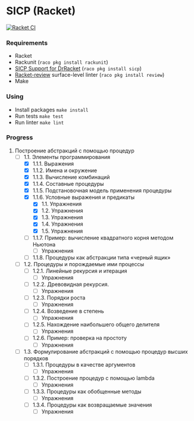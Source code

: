 # SICP (Racket)

[![Racket CI](https://github.com/AnastasiaKv/SICP/actions/workflows/racketci.yml/badge.svg)](https://github.com/AnastasiaKv/SICP/actions/workflows/racketci.yml)

### Requirements

- Racket
- Rackunit (`raco pkg install rackunit`)
- [SICP Support for DrRacket](https://docs.racket-lang.org/sicp-manual/index.html) (`raco pkg install sicp`)
- [Racket-review](https://github.com/Bogdanp/racket-review) surface-level linter (`raco pkg install review`)
- Make

### Using

- Install packages `make install`
- Run tests `make test`
- Run linter `make lint`

### Progress

1. Построение абстракций с помощью процедур
   - [ ] 1.1. Элементы программирования
     - [x] 1.1.1. Выражения
     - [x] 1.1.2. Имена и окружение
     - [x] 1.1.3. Вычисление комбинаций
     - [x] 1.1.4. Составные процедуры
     - [x] 1.1.5. Подстановочная модель применения процедуры
     - [x] 1.1.6. Условные выражения и предикаты
       - [x] 1.1. Упражнения
       - [x] 1.2. Упражнения
       - [x] 1.3. Упражнения
       - [x] 1.4. Упражнения
       - [x] 1.5. Упражнения
     - [ ] 1.1.7. Пример: вычисление квадратного корня методом Ньютона
       - [ ] Упражнения
     - [ ] 1.1.8. Процедуры как абстракции типа «черный ящик»
   - [ ] 1.2. Процедуры и порождаемые ими процессы
     - [ ] 1.2.1. Линейные рекурсия и итерация
       - [ ] Упражнения
     - [ ] 1.2.2. Древовидная рекурсия.
       - [ ] Упражнения
     - [ ] 1.2.3. Порядки роста
       - [ ] Упражнения
     - [ ] 1.2.4. Возведение в степень
       - [ ] Упражнения
     - [ ] 1.2.5. Нахождение наибольшего общего делителя
       - [ ] Упражнения
     - [ ] 1.2.6. Пример: проверка на простоту
       - [ ] Упражнения
   - [ ] 1.3. Формулирование абстракций с помощью процедур высших порядков
     - [ ] 1.3.1. Процедуры в качестве аргументов
       - [ ] Упражнения
     - [ ] 1.3.2. Построение процедур с помощью lambda
       - [ ] Упражнения
     - [ ] 1.3.3. Процедуры как обобщенные методы
       - [ ] Упражнения
     - [ ] 1.3.4. Процедуры как возвращаемые значения
       - [ ] Упражнения
